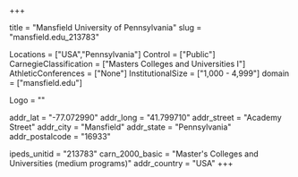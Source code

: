 
+++

title = "Mansfield University of Pennsylvania"
slug = "mansfield.edu_213783"

Locations = ["USA","Pennsylvania"]
Control = ["Public"]
CarnegieClassification = ["Masters Colleges and Universities I"]
AthleticConferences = ["None"]
InstitutionalSize = ["1,000 - 4,999"]
domain = ["mansfield.edu"]

Logo = ""

addr_lat = "-77.072990"
addr_long = "41.799710"
addr_street = "Academy Street"
addr_city = "Mansfield"
addr_state = "Pennsylvania"
addr_postalcode = "16933"

ipeds_unitid = "213783"
carn_2000_basic = "Master's Colleges and Universities (medium programs)"
addr_country = "USA"
+++
    
